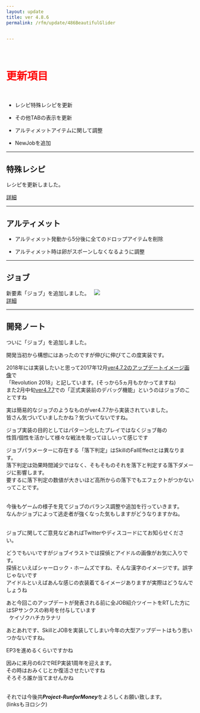 ```yaml
---
layout: update
title: ver 4.8.6
permalink: /rfm/update/486BeautifulGlider 


---
```

<br>
<h1 id="1"><font color="red">更新項目</font></h1><br>

+ <span class="blue-badge">レシピ</span>特殊レシピを更新 

+ <span class="green-badge">その他</span>TABの表示を更新 

+ <span class="blue-badge">アルティメット</span>アイテムに関して調整  

+ <span class="red-badge">New</span>Jobを追加  


----------------------------------------------------
## 特殊レシピ  

レシピを更新しました。  

[詳細](http://web.njj12.net/rfm/recipe)<br>


----------------------------------------------------
## アルティメット  


+ アルティメット発動から5分後に全てのドロップアイテムを削除<br>

+ アルティメット時は卵がスポーンしなくなるように調整<br>


----------------------------------------------------
## ジョブ  

新要素「ジョブ」を追加しました。  
<img src="http://web.njj12.net/public/images/rfm/jobFirst.png"><br>
[詳細](http://web.njj12.net/rfm/jobGlider)<br>


----------------------------------------------------
## 開発ノート

ついに「ジョブ」を追加しました。<br>

開発当初から構想にはあったのですが伸びに伸びてこの度実装です。<br>

2018年には実装したいと思って2017年12月[ver4.7.2のアップデートイメージ画像](http://web.njj12.net/rfm/update/472vglider)で<br>
「Revolution 2018」と記しています。(そっから5ヵ月もかかってますね)<br>
また2月中旬[ver4.7.7](http://web.njj12.net/rfm/update/477SURF)での「正式実装前のデバッグ機能」というのはジョブのことですね<br>

実は簡易的なジョブのようなものがver4.7.7から実装されていました。<br>
皆さん気づいていましたかね？気づいてないですね。<br>


ジョブ実装の目的としてはパターン化したプレイではなくジョブ毎の<br>
性質/個性を活かして様々な戦法を取ってほしいって感じです<br>


ジョブパラメーターに存在する「落下判定」はSkillのFallEffectとは異なります。<br>
落下判定は効果時間減少ではなく、そもそものそれを落下と判定する落下ダメージに影響します。<br>
要するに落下判定の数値が大きいほど高所からの落下でもエフェクトがつかないってことです。<br><br>

今後もゲームの様子を見てジョブのバランス調整や追加を行っていきます。<br>
なんかジョブによって逃走者が強くなった気もしますがどうなりますかね。<br><br>


ジョブに関してご意見などあればTwitterやディスコードにてお知らせください。<br>

どうでもいいですがジョブイラストでは探偵とアイドルの画像がお気に入りです。<br>
探偵といえばシャーロック・ホームズですね、そんな漢字のイメージです。誤字じゃないです<br>
アイドルといえばあんな感じの衣装着てるイメージありますが実際はどうなんでしょうね<br>

あと今回このアップデートが発表される前に全JOB紹介ツイートをRTした方にはSPサンクスの称号を付与しています<br> 
ケイゾクハチカラナリ<br>

あとあれです、SkillとJOBを実装してしまい今年の大型アップデートはもう思いつかないですね。<br>

EP3を進めるくらいですかね<br>

因みに来月の6/2でREP実装1周年を迎えます。<br>
その時はおみくじとか復活させたいですね<br>
そろそろ誰か当てませんかね<br><br>


それでは今後共***Project-RunforMoney***をよろしくお願い致します。<br>
(linksもヨロシク)
